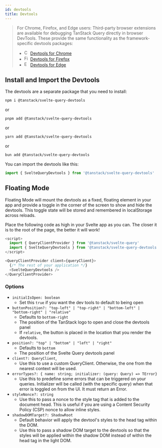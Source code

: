 ```yaml
---
id: devtools
title: Devtools
---
```


> For Chrome, Firefox, and Edge users: Third-party browser extensions are available for debugging TanStack Query directly in browser DevTools. These provide the same functionality as the framework-specific devtools packages:
>
> - <img alt="Chrome logo" src="https://www.google.com/chrome/static/images/chrome-logo.svg" width="16" height="16" class="inline mr-1 not-prose" /> [Devtools for Chrome](https://chromewebstore.google.com/detail/tanstack-query-devtools/annajfchloimdhceglpgglpeepfghfai)
> - <img alt="Firefox logo" src="https://upload.wikimedia.org/wikipedia/commons/a/a0/Firefox_logo%2C_2019.svg" width="16" height="16" class="inline mr-1 not-prose" /> [Devtools for Firefox](https://addons.mozilla.org/en-US/firefox/addon/tanstack-query-devtools/)
> - <img alt="Edge logo" src="https://upload.wikimedia.org/wikipedia/commons/9/98/Microsoft_Edge_logo_%282019%29.svg" width="16" height="16" class="inline mr-1 not-prose" /> [Devtools for Edge](https://microsoftedge.microsoft.com/addons/detail/tanstack-query-devtools/edmdpkgkacmjopodhfolmphdenmddobj)

## Install and Import the Devtools

The devtools are a separate package that you need to install:

```bash
npm i @tanstack/svelte-query-devtools
```

or

```bash
pnpm add @tanstack/svelte-query-devtools
```

or

```bash
yarn add @tanstack/svelte-query-devtools
```

or

```bash
bun add @tanstack/svelte-query-devtools
```

You can import the devtools like this:

```ts
import { SvelteQueryDevtools } from '@tanstack/svelte-query-devtools'
```

## Floating Mode

Floating Mode will mount the devtools as a fixed, floating element in your app and provide a toggle in the corner of the screen to show and hide the devtools. This toggle state will be stored and remembered in localStorage across reloads.

Place the following code as high in your Svelte app as you can. The closer it is to the root of the page, the better it will work!

```ts
<script>
  import { QueryClientProvider } from '@tanstack/svelte-query'
  import { SvelteQueryDevtools } from '@tanstack/svelte-query-devtools'
</script>

<QueryClientProvider client={queryClient}>
  {/* The rest of your application */}
  <SvelteQueryDevtools />
</QueryClientProvider>
```

### Options

- `initialIsOpen: boolean`
  - Set this `true` if you want the dev tools to default to being open
- `buttonPosition?: "top-left" | "top-right" | "bottom-left" | "bottom-right" | "relative"`
  - Defaults to `bottom-right`
  - The position of the TanStack logo to open and close the devtools panel
  - If `relative`, the button is placed in the location that you render the devtools.
- `position?: "top" | "bottom" | "left" | "right"`
  - Defaults to `bottom`
  - The position of the Svelte Query devtools panel
- `client?: QueryClient`,
  - Use this to use a custom QueryClient. Otherwise, the one from the nearest context will be used.
- `errorTypes?: { name: string; initializer: (query: Query) => TError}`
  - Use this to predefine some errors that can be triggered on your queries. Initializer will be called (with the specific query) when that error is toggled on from the UI. It must return an Error.
- `styleNonce?: string`
  - Use this to pass a nonce to the style tag that is added to the document head. This is useful if you are using a Content Security Policy (CSP) nonce to allow inline styles.
- `shadowDOMTarget?: ShadowRoot`
  - Default behavior will apply the devtool's styles to the head tag within the DOM.
  - Use this to pass a shadow DOM target to the devtools so that the styles will be applied within the shadow DOM instead of within the head tag in the light DOM.
